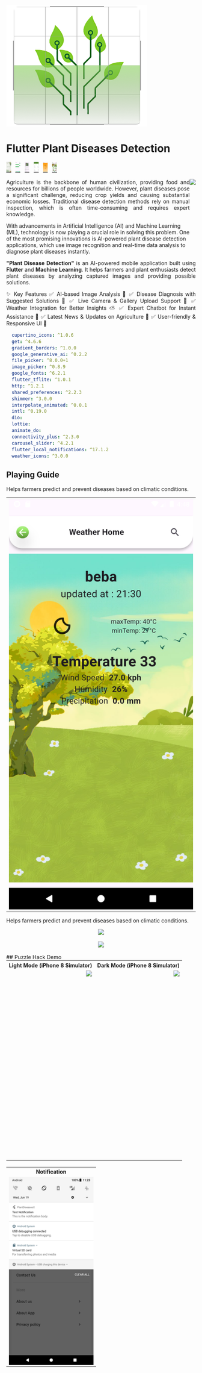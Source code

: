 <img src="assets\images\1.png" />

# Flutter Plant Diseases Detection

<img src="screenshots\Screenshot_1715702590.png" height="28px"/>&nbsp;&nbsp;
<img src="screenshots\Screenshot_1716188361.png" height="28px" />&nbsp;&nbsp;
<img src="screenshots\Screenshot_1717230199.png" height="28px" />&nbsp;&nbsp;
<img src="screenshots\Screenshot_1718723147.png" height="28px" />&nbsp;&nbsp;
<img src="screenshots\Screenshot_1718873860.png" height="28px" />&nbsp;&nbsp;
<img src="screenshots\Screenshot_1719117034.png" height="28px" />&nbsp;&nbsp;

<img align="right" src="assets/images/icons/playstore.png" height="190"></img>

<p align="justify">
  Agriculture is the backbone of human civilization, providing food and resources for billions of people worldwide. However, plant diseases pose a significant challenge, reducing crop yields and causing substantial economic losses. Traditional disease detection methods rely on manual inspection, which is often time-consuming and requires expert knowledge.

With advancements in Artificial Intelligence (AI) and Machine Learning (ML), technology is now playing a crucial role in solving this problem. One of the most promising innovations is AI-powered plant disease detection applications, which use image recognition and real-time data analysis to diagnose plant diseases instantly.
</p>
<p align="justify">
  <b>"Plant Disease Detection"</b> is an AI-powered mobile application built using <b>Flutter</b> and <b>Machine Learning</b>. 
  It helps farmers and plant enthusiasts detect plant diseases by analyzing captured images and providing possible solutions.
</p>
<p align="justify">
  ✨ Key Features
✅ AI-based Image Analysis 📸
✅ Disease Diagnosis with Suggested Solutions 🌱
✅ Live Camera & Gallery Upload Support 🎥
✅ Weather Integration for Better Insights ⛅
✅ Expert Chatbot for Instant Assistance 🤖
✅ Latest News & Updates on Agriculture 📰
✅ User-friendly & Responsive UI 🎨
</p>


```yaml
  cupertino_icons: ^1.0.6
  get: ^4.6.6
  gradient_borders: ^1.0.0
  google_generative_ai: ^0.2.2
  file_picker: ^8.0.0+1
  image_picker: ^0.8.9
  google_fonts: ^6.2.1
  flutter_tflite: ^1.0.1
  http: ^1.2.1
  shared_preferences: ^2.2.3
  shimmer: ^3.0.0
  interpolate_animated: ^0.0.1
  intl: ^0.19.0
  dio:
  lottie:
  animate_do:
  connectivity_plus: ^2.3.0
  carousel_slider: ^4.2.1
  flutter_local_notifications: ^17.1.2
  weather_icons: ^3.0.0
```

## Playing Guide
 <p align="justify">
   Helps farmers predict and prevent diseases based on climatic conditions.
  </p>
  <table align="center" style="margin: 0px auto;">
    <tr>
      <td>
        <img  src="screenshots\weather.png" width="800" ></img>
      </td>
    </tr>
  </table>

  <p align="justify">
   Helps farmers predict and prevent diseases based on climatic conditions.
  </p>



<p align="Center">
    <a href="https://md-siam.github.io/puzzle_hack/" target="_blank"><img src="screenshots/images/PlayNow.png"/></a>
</p>
<p align="Center">
    <a href="https://md-siam.github.io/puzzle_hack/" target="_blank"><img src="screenshots/images/PlayNow.png"/></a>
</p>
## Puzzle Hack Demo

<table align="center" style="margin: 0px auto;">
  <tr>
    <th>Light Mode (iPhone 8 Simulator)</th>
    <th>Dark Mode (iPhone 8 Simulator)</th>
  </tr>
  <tr>
    <td><img align="right" src="screenshots/gifs/lightMode.gif" height="500"></img></td>
    <td><img align="right" src="screenshots/gifs/darkMode.gif" height="500"></img></td>
  </tr>
  </table>
  <br>
<table align="center" style="margin: 0px auto;">
  <tr>
    <th>Notification</th>
  </tr>
  <tr>
    <td><img align="right" src="screenshots\notification.png" height="500"></img></td>
  </tr>
  </table>
  

